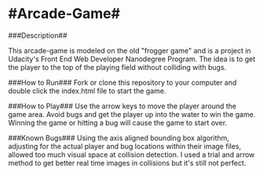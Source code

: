#Arcade-Game#
===============================

###Description##

This arcade-game is modeled on the old "frogger game" and is a project in Udacity's Front End Web Developer Nanodegree Program.  The idea is to get the player to the top of the playing field without colliding with bugs.

###How to Run###
Fork or clone this repository to your computer and double click the index.html file to start the game.

###How to Play###
Use the arrow keys to move the player around the game area.  Avoid bugs and get the player up into the water to win the game.  Winning the game or hitting a bug will cause the game to start over.

###Known Bugs###
Using the axis aligned bounding box algorithm, adjusting for the actual player and bug locations within their image files, allowed too much visual space at collision detection.  I used a trial and arrow method to get better real time images in collisions but it's still not perfect.